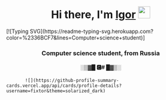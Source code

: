 <h1 align="center">Hi there, I'm <a href="https://fixtor.github.io/" target="_blank">Igor</a> 
<img src="https://github.com/blackcater/blackcater/raw/main/images/Hi.gif" height="32"/></h1>
[![Typing SVG](https://readme-typing-svg.herokuapp.com?color=%2336BCF7&lines=Computer+science+student)]
<h3 align="center">Computer science student, from Russia </h3>

<h4 align="center">░▒▓█  🅲# █▓▒░</h4>

           ![](https://github-profile-summary-cards.vercel.app/api/cards/profile-details?username=fixtor&theme=solarized_dark)
